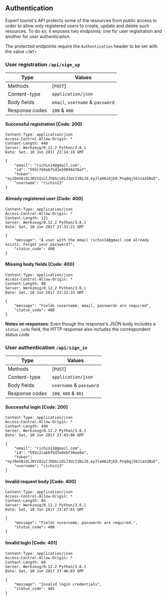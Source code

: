 ## Authentication

Expert tourist's API protects some of the resources from public access in order to allow only registered users to create,
update and delete such resources. To do so, it exposes two endpoints: one for user registration and another for user
authentication.

The protected endpoints require the `Authentication` header to be set with the value `<JWT>`

### User registration `/api/sign_up`

| Type | Values |
|-----------|----------------|
| Methods | [`POST`] |
|Content-type|`application/json`|
|Body fields|`email`, `username` & `password`|
|Response codes|`200` & `400`|

#### Successful registration [Code: 200]

```
Content-Type: application/json
Access-Control-Allow-Origin: *
Content-Length: 440
Server: Werkzeug/0.12.2 Python/3.6.1
Date: Sat, 10 Jun 2017 23:14:18 GMT

{
    "email": "richin14@gmail.com",
    "id": "593c7d4abf5d2e59894478a7",
    "token": "eyJ0eXAiOiJKV1QiLCJhbGciOiJIUzI1NiJ9.eyJleHAiOjE0.Pnq9qjS6JzazGNxE",
    "username": "richin13"
}
```

#### Already registered user [Code: 400]

```
Content-Type: application/json
Access-Control-Allow-Origin: *
Content-Length: 121
Server: Werkzeug/0.12.2 Python/3.6.1
Date: Sat, 10 Jun 2017 23:31:21 GMT

{
	"message": "A user with the email richin14@gmail.com already exists. Forgot your password?",
	"status_code": 400
}
```

#### Missing body fields [Code: 400]

```
Content-Type: application/json
Access-Control-Allow-Origin: *
Content-Length: 90
Server: Werkzeug/0.12.2 Python/3.6.1
Date: Sat, 10 Jun 2017 23:32:33 GMT

{
	"message": "Fields <username, email, password> are required",
	"status_code": 400
}
```

**Notes on responses**: Even though the response's JSON body includes a `status_code` field, the HTTP response also
includes the correspondent status code

### User authentication `/api/sign_in`

| Type | Values |
|-----------|----------------|
| Methods | [`POST`] |
|Content-type|`application/json`|
|Body fields|`username` & `password`|
|Response codes|`200`, `400` & `401` |

#### Successful login [Code: 200]

```
Content-Type: application/json
Access-Control-Allow-Origin: *
Content-Length: 440
Server: Werkzeug/0.12.2 Python/3.6.1
Date: Sat, 10 Jun 2017 23:43:06 GMT

{
	"email": "richin13@gmail.com",
	"id": "593c2cabbf5d2e0ebf38ea0a",
	"token": "eyJ0eXAiOiJKV1QiLCJhbGciOiJIUzI1NiJ9.eyJleHAiOjE0.Pnq9qjS6JzazGNxE",
	"username": "richin13"
}
```

#### Invalid request body [Code: 400]

```
Content-Type: application/json
Access-Control-Allow-Origin: *
Content-Length: 84
Server: Werkzeug/0.12.2 Python/3.6.1
Date: Sat, 10 Jun 2017 23:47:01 GMT

{
	"message": "Fields <username, password> are required.",
	"status_code": 400
}
```

#### Invalid login [Code: 401]

```
Content-Type: application/json
Access-Control-Allow-Origin: *
Content-Length: 68
Server: Werkzeug/0.12.2 Python/3.6.1
Date: Sat, 10 Jun 2017 23:46:03 GMT

{
	"message": "Invalid login credentials",
	"status_code": 401
}
```

